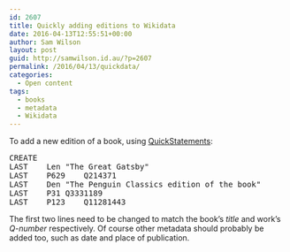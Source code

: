 ```yaml
---
id: 2607
title: Quickly adding editions to Wikidata
date: 2016-04-13T12:55:51+00:00
author: Sam Wilson
layout: post
guid: http://samwilson.id.au/?p=2607
permalink: /2016/04/13/quickdata/
categories:
  - Open content
tags:
  - books
  - metadata
  - Wikidata
---
```

To add a new edition of a book, using [QuickStatements](https://tools.wmflabs.org/wikidata-todo/quick_statements.php):

<pre lang="txt">CREATE
LAST	Len	"The Great Gatsby"
LAST	P629	Q214371
LAST	Den	"The Penguin Classics edition of the book"
LAST	P31	Q3331189
LAST	P123	Q11281443
</pre>

The first two lines need to be changed to match the book&#8217;s _title_ and work&#8217;s _Q-number_ respectively. Of course other metadata should probably be added too, such as date and place of publication.